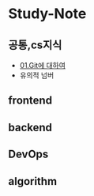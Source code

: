 # Study-Note

## 공통,cs지식
* [01.Git에 대하여]()
* 유의적 넘버

## frontend


## backend

## DevOps

## algorithm
